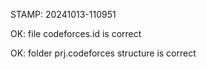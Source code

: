 STAMP: 20241013-110951
OK: file codeforces.id is correct
OK: folder prj.codeforces structure is correct
